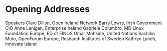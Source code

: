 # Opening Addresses

Speakers 
Clare Dillon, Open Ireland Network
Barry Lowry, Irish Government CIO
Anne Lanigan, Enterprise Ireland
Gabriele Columbro, MD Linux Foundation Europe, ED of FINOS
Omar Mohsine, United Nations
Sachiko Muto, OpenForum Europe, Research Institutes of Sweden
Kathryn Lynch, Innovate Island
